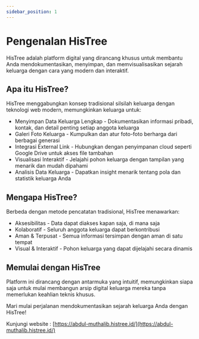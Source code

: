 ```yaml
---
sidebar_position: 1
---
```


# Pengenalan HisTree
HisTree adalah platform digital yang dirancang khusus untuk membantu Anda mendokumentasikan, menyimpan, dan memvisualisasikan sejarah keluarga dengan cara yang modern dan interaktif.

## Apa itu HisTree?
HisTree menggabungkan konsep tradisional silsilah keluarga dengan teknologi web modern, memungkinkan keluarga untuk:

- Menyimpan Data Keluarga Lengkap - Dokumentasikan informasi pribadi, kontak, dan detail penting setiap anggota keluarga
- Galeri Foto Keluarga - Kumpulkan dan atur foto-foto berharga dari berbagai generasi
- Integrasi External Link - Hubungkan dengan penyimpanan cloud seperti Google Drive untuk akses file tambahan
- Visualisasi Interaktif - Jelajahi pohon keluarga dengan tampilan yang menarik dan mudah dipahami
- Analisis Data Keluarga - Dapatkan insight menarik tentang pola dan statistik keluarga Anda

## Mengapa HisTree?
Berbeda dengan metode pencatatan tradisional, HisTree menawarkan:

- Aksesibilitas - Data dapat diakses kapan saja, di mana saja
- Kolaboratif - Seluruh anggota keluarga dapat berkontribusi
- Aman & Terpusat - Semua informasi tersimpan dengan aman di satu tempat
- Visual & Interaktif - Pohon keluarga yang dapat dijelajahi secara dinamis

## Memulai dengan HisTree
Platform ini dirancang dengan antarmuka yang intuitif, memungkinkan siapa saja untuk mulai membangun arsip digital keluarga mereka tanpa memerlukan keahlian teknis khusus.

Mari mulai perjalanan mendokumentasikan sejarah keluarga Anda dengan HisTree!

Kunjungi website : [https://abdul-muthalib.histree.id/](https://abdul-muthalib.histree.id/)